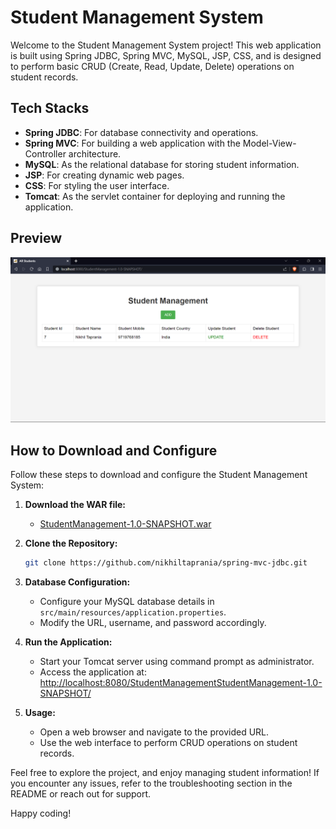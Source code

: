 # Student Management System

Welcome to the Student Management System project! This web application is built using Spring JDBC, Spring MVC, MySQL, JSP, CSS, and is designed to perform basic CRUD (Create, Read, Update, Delete) operations on student records.

## Tech Stacks

- **Spring JDBC**: For database connectivity and operations.
- **Spring MVC**: For building a web application with the Model-View-Controller architecture.
- **MySQL**: As the relational database for storing student information.
- **JSP**: For creating dynamic web pages.
- **CSS**: For styling the user interface.
- **Tomcat**: As the servlet container for deploying and running the application.

## Preview

![Student Management](./StudentManagement/src/main/resources/static/images/image1.png)

## How to Download and Configure

Follow these steps to download and configure the Student Management System:

1. **Download the WAR file:**
   - [StudentManagement-1.0-SNAPSHOT.war](<https://drive.google.com/u/0/uc?id=1W9y41aoWr_VWPVM8U9Rc-6EXXY08W6OB&export=download>)

1. **Clone the Repository:**
    ```bash
    git clone https://github.com/nikhiltaprania/spring-mvc-jdbc.git
    ```
4. **Database Configuration:**
    - Configure your MySQL database details in `src/main/resources/application.properties`.
    - Modify the URL, username, and password accordingly.

5. **Run the Application:**
    - Start your Tomcat server using command prompt as administrator.
    - Access the application at: [http://localhost:8080/StudentManagementStudentManagement-1.0-SNAPSHOT/](http://localhost:8080/StudentManagement-1.0-SNAPSHOT/)

6. **Usage:**
    - Open a web browser and navigate to the provided URL.
    - Use the web interface to perform CRUD operations on student records.

Feel free to explore the project, and enjoy managing student information! If you encounter any issues, refer to the troubleshooting section in the README or reach out for support.

Happy coding!